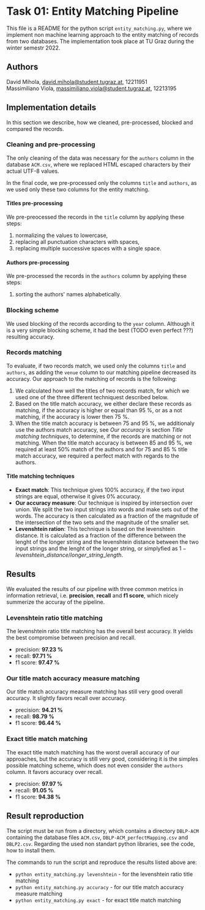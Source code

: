 # Task 01: Entity Matching Pipeline
This file is a README for the python script `entity_matching.py`, where we implement non machine learning approach to the entity matching of records from two databases. The implementation took place at TU Graz during the winter semestr 2022.

## Authors
David Mihola, david.mihola@student.tugraz.at, 12211951  
Massimiliano Viola, massimiliano.viola@student.tugraz.at, 12213195

## Implementation details
In this section we describe, how we cleaned, pre-processed, blocked and compared the records.

### Cleaning and pre-processing
The only cleaning of the data was necessary for the `authors` column in the database `ACM.csv`, where we replaced HTML escaped characters by their actual UTF-8 values.

In the final code, we pre-processed only the columns `title` and `authors`, as we used only these two columns for the entity matching. 

#### Titles pre-processing
We pre-preocessed the records in the `title` column by applying these steps:
1. normalizing the values to lowercase,
2. replacing all punctuation characters with spaces,
3. replacing multiple successive spaces with a single space.

#### Authors pre-processing
We pre-processed the records in the `authors` column by applying these steps:
1. sorting the authors' names alphabetically.
 
### Blocking scheme
We used blocking of the records according to the `year` column. Although it is a very simple blocking scheme, it had the best (TODO even perfect ???) resulting accuracy.

### Records matching
To evaluate, if two records match, we used only the columns `title` and `authors`, as adding the `venue` column to our matching pipeline decreased its accuracy. Our approach to the matching of records is the following:
1. We calculated how well the titles of two records match, for which we used one of the three different techniquest described below.
2. Based on the title match accuracy, we either declare these records as matching, if the accuracy is higher or equal than 95 %, or as a not matching, if the accuracy is lower then 75 %.
3. When the title match accuracy is between 75 and 95 %, we additionaly use the authors match accuracy, see *Our accuracy* is section *Title matching techniques*, to determine, if the records are matching or not matching. When the title match accuracy is between 85 and 95 %, we required at least 50% match of the authors and for 75 and 85 % title match accuracy, we required a perfect match with regards to the authors.

#### Title matching techniques
* **Exact match**: This technique gives 100% accuracy, if the two input strings are equal, otherwise it gives 0% accuracy.
* **Our accuracy measure**: Our technique is inspired by intersection over union. We split the two input strings into words and make sets out of the words. The accuracy is then calculated as a fraction of the magnitude of the intersection of the two sets and the magnitude of the smaller set.
* **Levenshtein ration**: This technique is based on the levenshtein distance. It is calculated as a fraction of the difference between the lenght of the longer string and the levenshtein distance between the two input strings and the lenght of the longer string, or simplyfied as $1 - levenshtein\_distance / longer\_string\_length$.

## Results
We evaluated the results of our pipeline with three common metrics in information retrieval, i.e. **precision**, **recall** and **f1 score**, which nicely summerize the accuray of the pipeline.

### Levenshtein ratio title matching
The levenshtein ratio title matching has the overall best accuracy. It yields the best compromise between precision and recall.
* precision: **97.23 %**
* recall:    **97.71 %**
* f1 score:  **97.47 %**

### Our title match accuracy measure matching
Our title match accuracy measure matching has still very good overall accuracy. It slightly favors recall over accuracy.
* precision: **94.21 %**
* recall:    **98.79 %**
* f1 score:  **96.44 %**

### Exact title match matching
The exact title match matching has the worst overall accuracy of our approaches, but the accuracy is still very good, considering it is the simples possible matching scheme, which does not even consider the `authors` column. It favors accuracy over recall.
* precision: **97.97 %**
* recall:    **91.05 %**
* f1 score:  **94.38 %**

## Result reproduction
The script must be run from a directory, which contains a directory `DBLP-ACM` containing the database files `ACM.csv`, `DBLP-ACM_perfectMapping.csv` and `DBLP2.csv`. Regarding the used non standart python libraries, see the code, how to install them.

The commands to run the script and reproduce the results listed above are:
* `python entity_matching.py levenshtein`  - for the levenshtein ratio title matching
* `python entity_matching.py accuracy`     - for our title match accuracy measure matching
* `python entity_matching.py exact`        - for exact title match matching
